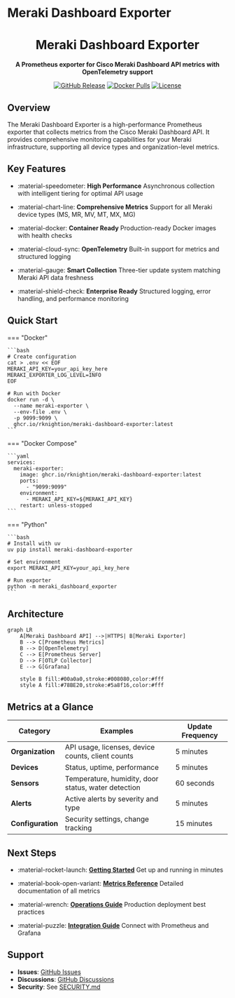 # Meraki Dashboard Exporter

<div align="center">
  <h1>Meraki Dashboard Exporter</h1>

  **A Prometheus exporter for Cisco Meraki Dashboard API metrics with OpenTelemetry support**

  [![GitHub Release](https://img.shields.io/github/v/release/rknightion/meraki-dashboard-exporter?style=flat-square)](https://github.com/rknightion/meraki-dashboard-exporter/releases)
  [![Docker Pulls](https://img.shields.io/docker/pulls/ghcr.io/rknightion/meraki-dashboard-exporter?style=flat-square)](https://github.com/rknightion/meraki-dashboard-exporter/pkgs/container/meraki-dashboard-exporter)
  [![License](https://img.shields.io/github/license/rknightion/meraki-dashboard-exporter?style=flat-square)](https://github.com/rknightion/meraki-dashboard-exporter/blob/main/LICENSE)
</div>

## Overview

The Meraki Dashboard Exporter is a high-performance Prometheus exporter that collects metrics from the Cisco Meraki Dashboard API. It provides comprehensive monitoring capabilities for your Meraki infrastructure, supporting all device types and organization-level metrics.

## Key Features

<div class="grid cards" markdown>

- :material-speedometer: **High Performance**
  Asynchronous collection with intelligent tiering for optimal API usage

- :material-chart-line: **Comprehensive Metrics**
  Support for all Meraki device types (MS, MR, MV, MT, MX, MG)

- :material-docker: **Container Ready**
  Production-ready Docker images with health checks

- :material-cloud-sync: **OpenTelemetry**
  Built-in support for metrics and structured logging

- :material-gauge: **Smart Collection**
  Three-tier update system matching Meraki API data freshness

- :material-shield-check: **Enterprise Ready**
  Structured logging, error handling, and performance monitoring

</div>

## Quick Start

=== "Docker"

    ```bash
    # Create configuration
    cat > .env << EOF
    MERAKI_API_KEY=your_api_key_here
    MERAKI_EXPORTER_LOG_LEVEL=INFO
    EOF

    # Run with Docker
    docker run -d \
      --name meraki-exporter \
      --env-file .env \
      -p 9099:9099 \
      ghcr.io/rknightion/meraki-dashboard-exporter:latest
    ```

=== "Docker Compose"

    ```yaml
    services:
      meraki-exporter:
        image: ghcr.io/rknightion/meraki-dashboard-exporter:latest
        ports:
          - "9099:9099"
        environment:
          - MERAKI_API_KEY=${MERAKI_API_KEY}
        restart: unless-stopped
    ```

=== "Python"

    ```bash
    # Install with uv
    uv pip install meraki-dashboard-exporter

    # Set environment
    export MERAKI_API_KEY=your_api_key_here

    # Run exporter
    python -m meraki_dashboard_exporter
    ```

## Architecture

```mermaid
graph LR
    A[Meraki Dashboard API] -->|HTTPS| B[Meraki Exporter]
    B --> C[Prometheus Metrics]
    B --> D[OpenTelemetry]
    C --> E[Prometheus Server]
    D --> F[OTLP Collector]
    E --> G[Grafana]

    style B fill:#00a0a0,stroke:#008080,color:#fff
    style A fill:#78BE20,stroke:#5a8f16,color:#fff
```

## Metrics at a Glance

| Category | Examples | Update Frequency |
|----------|----------|------------------|
| **Organization** | API usage, licenses, device counts, client counts | 5 minutes |
| **Devices** | Status, uptime, performance | 5 minutes |
| **Sensors** | Temperature, humidity, door status, water detection | 60 seconds |
| **Alerts** | Active alerts by severity and type | 5 minutes |
| **Configuration** | Security settings, change tracking | 15 minutes |

## Next Steps

<div class="grid cards" markdown>

- :material-rocket-launch: **[Getting Started](getting-started/quickstart.md)**
  Get up and running in minutes

- :material-book-open-variant: **[Metrics Reference](metrics/overview.md)**
  Detailed documentation of all metrics

- :material-wrench: **[Operations Guide](operations/deployment.md)**
  Production deployment best practices

- :material-puzzle: **[Integration Guide](integration/prometheus.md)**
  Connect with Prometheus and Grafana

</div>

## Support

- **Issues**: [GitHub Issues](https://github.com/rknightion/meraki-dashboard-exporter/issues)
- **Discussions**: [GitHub Discussions](https://github.com/rknightion/meraki-dashboard-exporter/discussions)
- **Security**: See [SECURITY.md](https://github.com/rknightion/meraki-dashboard-exporter/blob/main/SECURITY.md)
